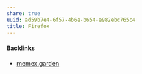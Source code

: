 ```yaml
---
share: true
uuid: ad59b7e4-6f57-4b6e-b654-e982ebc765c4
title: Firefox
---
```

#### Backlinks

* [memex.garden](/c6cc57b2-ed86-4f69-b656-c534988f6673)